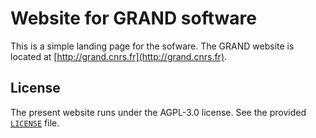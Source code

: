 # Website for GRAND software

This is a simple landing page for the sofware. The GRAND website is located
at [http://grand.cnrs.fr](http://grand.cnrs.fr).

## License

The present website runs under the AGPL-3.0 license. See the provided
[`LICENSE`](LICENSE) file.
